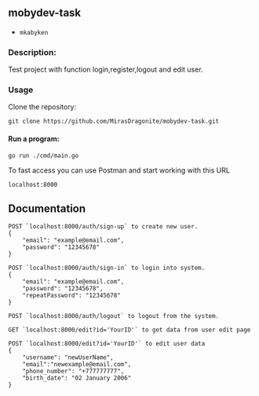 ## mobydev-task
* `mkabyken`


### Description:
Test project with function login,register,logout and edit user.


### Usage
Clone the repository:
```
git clone https://github.com/MirasDragonite/mobydev-task.git
```


####   Run a program:


```
go run ./cmd/main.go
```
To fast access you can use Postman and start working with this URL
```
localhost:8000
```
 

## Documentation

```
POST `localhost:8000/auth/sign-up` to create new user.
{
    "email": "example@email.com",
    "password": "12345678"
}

POST `localhost:8000/auth/sign-in` to login into system.
{
    "email": "example@email.com",
    "password": "12345678",
    "repeatPassword": "12345678"
}

POST `localhost:8000/auth/logout` to logout from the system.

GET `localhost:8000/edit?id='YourID'` to get data from user edit page

POST `localhost:8000/edit?id='YourID'` to edit user data
{
    "username": "newUserName",
    "email":"newexample@email.com",
    "phone_number": "+777777777",
    "birth_date": "02 January 2006"
}
```
